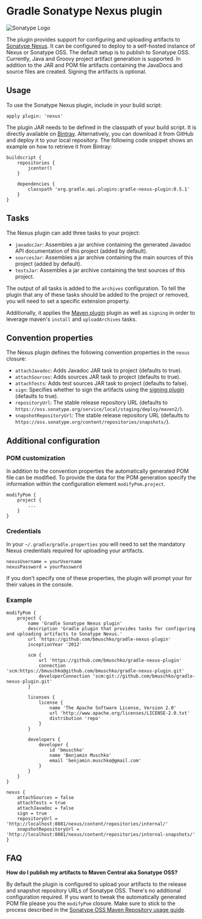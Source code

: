 # Gradle Sonatype Nexus plugin

![Sonatype Logo](http://media.marketwire.com/attachments/200910/580330_sonatype.gif)

The plugin provides support for configuring and uploading artifacts to [Sonatype Nexus](http://www.sonatype.org/nexus/). It can
be configured to deploy to a self-hosted instance of Nexus or Sonatype OSS. The default setup is to publish
to Sonatype OSS. Currently, Java and Groovy project artifact generation is supported. In addition to the JAR and POM file
 artifacts containing the JavaDocs and source files are created. Signing the artifacts is optional.

## Usage

To use the Sonatype Nexus plugin, include in your build script:

    apply plugin: 'nexus'

The plugin JAR needs to be defined in the classpath of your build script. It is directly available on
[Bintray](https://bintray.com/bmuschko/gradle-plugins/gradle-nexus-plugin).
Alternatively, you can download it from GitHub and deploy it to your local repository. The following code snippet shows an
example on how to retrieve it from Bintray:

    buildscript {
        repositories {
            jcenter()
        }

        dependencies {
            classpath 'org.gradle.api.plugins:gradle-nexus-plugin:0.5.1'
        }
    }

## Tasks

The Nexus plugin can add three tasks to your project:
* `javadocJar`: Assembles a jar archive containing the generated Javadoc API documentation of this project (added by default).
* `sourcesJar`: Assembles a jar archive containing the main sources of this project (added by default).
* `testsJar`: Assembles a jar archive containing the test sources of this project.

The output of all tasks is added to the `archives` configuration. To tell the plugin that any of these tasks should be
added to the project or removed, you will need to set a specific extension property.

Additionally, it applies the [Maven plugin](http://gradle.org/docs/current/userguide/maven_plugin.html) plugin as well
as `signing` in order to leverage maven's `install` and `uploadArchives` tasks.

## Convention properties

The Nexus plugin defines the following convention properties in the `nexus` closure:

* `attachJavadoc`: Adds Javadoc JAR task to project (defaults to true).
* `attachSources`: Adds sources JAR task to project (defaults to true).
* `attachTests`: Adds test sources JAR task to project (defaults to false).
* `sign`: Specifies whether to sign the artifacts using the [signing plugin](http://gradle.org/docs/current/userguide/signing_plugin.html) (defaults to true).
* `repositoryUrl`: The stable release repository URL (defaults to `https://oss.sonatype.org/service/local/staging/deploy/maven2/`).
* `snapshotRepositoryUrl`: The stable release repository URL (defaults to `https://oss.sonatype.org/content/repositories/snapshots/`).

## Additional configuration

### POM customization

In addition to the convention properties the automatically generated POM file can be modified. To provide the data for
the POM generation specify the information within the configuration element `modifyPom.project`.

    modifyPom {
        project {
            ...
        }
    }

### Credentials

In your `~/.gradle/gradle.properties` you will need to set the mandatory Nexus credentials required for uploading your artifacts.

    nexusUsername = yourUsername
    nexusPassword = yourPassword

If you don't specify one of these properties, the plugin will prompt your for their values in the console.

### Example

    modifyPom {
        project {
            name 'Gradle Sonatype Nexus plugin'
            description 'Gradle plugin that provides tasks for configuring and uploading artifacts to Sonatype Nexus.'
            url 'https://github.com/bmuschko/gradle-nexus-plugin'
            inceptionYear '2012'

            scm {
                url 'https://github.com/bmuschko/gradle-nexus-plugin'
                connection 'scm:https://bmuschko@github.com/bmuschko/gradle-nexus-plugin.git'
                developerConnection 'scm:git://github.com/bmuschko/gradle-nexus-plugin.git'
            }

            licenses {
                license {
                    name 'The Apache Software License, Version 2.0'
                    url 'http://www.apache.org/licenses/LICENSE-2.0.txt'
                    distribution 'repo'
                }
            }

            developers {
                developer {
                    id 'bmuschko'
                    name 'Benjamin Muschko'
                    email 'benjamin.muschko@gmail.com'
                }
            }
        }
    }

    nexus {
        attachSources = false
        attachTests = true
        attachJavadoc = false
        sign = true
        repositoryUrl = 'http://localhost:8081/nexus/content/repositories/internal/'
        snapshotRepositoryUrl = 'http://localhost:8081/nexus/content/repositories/internal-snapshots/'
    }

## FAQ

**How do I publish my artifacts to Maven Central aka Sonatype OSS?**

By default the plugin is configured to upload your artifacts to the release and snapshot repository URLs of Sonatype OSS.
There's no additional configuration required. If you want to tweak the automatically generated POM file please you the
`modifyPom` closure. Make sure to stick to the process described in the [Sonatype OSS Maven Repository usage guide](https://docs.sonatype.org/display/Repository/Sonatype+OSS+Maven+Repository+Usage+Guide).